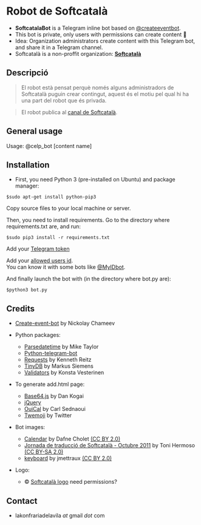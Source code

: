 # Robot de Softcatalà

* **SoftcatalaBot** is a Telegram inline bot based on [@createeventbot](https://telegram.me/createeventbot).
* This bot is private, only users with permissions can create content :closed_lock_with_key:
* Idea: Organization administrators create content with this Telegram bot, and share it in a Telegram channel.
* Softcatalà is a non-proffit organization: [**Softcatalà**](https://www.softcatala.org/) 

Descripció
----------

> El robot està pensat perquè només alguns administradors de Softcatalà puguin crear contingut, aquest és el motiu pel qual hi ha una part del robot que és privada.

> El robot publica al [canal de Softcatalà](https://telegram.me/CanalSoftcatala).

General usage
-------------

Usage: @celp_bot [content name]

Installation
------------

* First, you need Python 3 (pre-installed on Ubuntu) and package manager:
```
$sudo apt-get install python-pip3
```

Copy source files to your local machine or server.

Then, you need to install requirements. Go to the directory where requirements.txt are, and run:
```
$sudo pip3 install -r requirements.txt
```

Add your [Telegram token](https://github.com/nilmoreno/create-event-bot/blob/master/bot.py#L31)

Add your [allowed users id](https://github.com/nilmoreno/create-event-bot/blob/master/modules/commands.py#L156). <br/>You can know it with some bots like [@MyIDbot](http://telegram.me/myidbot).

And finally launch the bot with (in the directory where bot.py are):
```
$python3 bot.py
```

Credits
-------

* [Create-event-bot](https://github.com/lukaville/create-event-bot) by Nickolay Chameev

* Python packages:
  * [Parsedatetime](https://github.com/bear/parsedatetime) by Mike Taylor
  * [Python-telegram-bot](https://github.com/python-telegram-bot/python-telegram-bot)
  * [Requests](https://github.com/kennethreitz/requests) by Kenneth Reitz
  * [TinyDB](https://github.com/msiemens/tinydb/) by Markus Siemens
  * [Validators](https://github.com/kvesteri/validators) by Konsta Vesterinen

* To generate add.html page:
  * [Base64.js](https://github.com/dankogai/js-base64) by Dan Kogai
  * [jQuery](https://jquery.com/)
  * [OuiCal](https://github.com/carlsednaoui/add-to-calendar-buttons) by Carl Sednaoui
  * [Twemoji](https://github.com/twitter/twemoji) by Twitter

* Bot images:
  * [Calendar](https://www.flickr.com/photos/dafnecholet/5374200948/in/photolist-9bUbH3-3xU18-9Tjoap-9Tjo7V-3qMfSb-rUyG8-6hEsk-3qMfY7-76v1pT-5SLjF-5vZnPr-bR4TB-2aNjrB-5jLKHc-7AC132-8QQ8K3-5U7uqn-9akFr6-9gZGC3-5r3sad-5r2wbo-5r2wGm-5r3nKN-5r3uYS-5r3uvA-sY9ob-aYAHs-cT9Bh-fgYtmY-9dQRes-5RHQEm-zBgjg-vj3yV-ymHeT-g8K8bv-7baY6F-aGRbBg-6hByqe-5r3rBf-5qY2DH-5r3tBY-5qY8AB-qm28Qn-5qY9ut-5qY3yF-5qYb28-rL7o8-5r2x8f-5qY85t-5NEAjs) by Dafne Cholet [(CC BY 2.0)](https://creativecommons.org/licenses/by/2.0/)
  * [Jornada de traducció de Softcatalà - Octubre 2011](https://m.flickr.com/#/photos/toniher/6268729872/in/search_QM_q_IS_Softcatal%C3%A0) by Toni Hermoso [(CC BY-SA 2.0)](https://creativecommons.org/licenses/by-sa/2.0/)
  * [keyboard](https://www.flickr.com/photos/jmettraux/5220192413/in/photolist-8XhRkt-5Wtibx-rmDdQY-bGGgo-a3zVtP-37eaR2-7qaBDG-9gN6ie-9BVHwp-qjWP6s-37iJVd-37eoTa-c28AgE-cwLmpd-6xVWmH-8RTE2g-sgf2sQ-rmDfcL-tfS3xJ-tfTcFJ-xNNHo6-bvVDie-atqZco-wR9Mt9-o4EsFw-bJVsqi-5ioxWq-569niC-6dYoeL-9HSWiz-bFxRCV-5tWxwf-5tWxV3-5ruKUB-5C1JTQ-7FpHQ2-7x7o1q-f9k3W7-6dUeti-jGGjMu-d8atD7-5tSaJe-sAsgP5-e76Sjz-9BVHmk-8jqLdc-6sHJFL-g9FyfG-6aGnjW-DWtde) by jmettraux [(CC BY 2.0)](https://creativecommons.org/licenses/by/2.0/)

* Logo:
  * :copyright: [Softcatalà logo]() need permissions?

Contact
-------

* lakonfrariadelavila *at* gmail *dot* com
